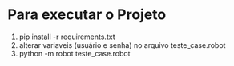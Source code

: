 # Para executar o Projeto

1. pip install -r requirements.txt
2. alterar variaveis (usuário e senha) no arquivo teste_case.robot
3. python -m robot teste_case.robot